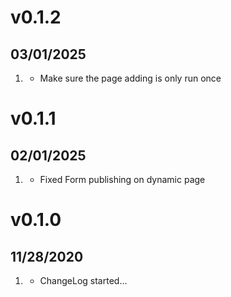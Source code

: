 # v0.1.2
##  03/01/2025

1. [](#fix)
    * Make sure the page adding is only run once

# v0.1.1
##  02/01/2025

1. [](#fix)
    * Fixed Form publishing on dynamic page


# v0.1.0
##  11/28/2020

1. [](#new)
    * ChangeLog started...
